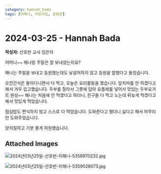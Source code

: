 ```yaml
---
category: hannah_bada
tags: [이해나, 어린이집, 알림장]
---
```


# 2024-03-25 - Hannah Bada

**작성자:** 산호반 교사 임은자  

어머니~~ 해나랑 주말은 잘 보내셨는지요?

해나는 주말을 보내고 등원했는데도 낯설어하지 않고 등원을 잘했다고 들었습니다.

오전간식은 돌아다니면서 다 먹고, 오늘은 요리활동을 했습니다.  앞치마를 안 하겠다고 해서 겨우 입고했습니다.  두부를 잘라서 그릇에 담아 요플레를 넣어서 맛있는 두부요거트 완성~~ 해나는 처음에 안 먹겠다고 하더니, 친구들 다 먹고 노는데 뒤늦게 먹겠다고 해서 맛있게 먹었습니다.

점심밥도 편식하지 않고 스스로 다 먹었습니다. 도와준다고 했더니 싫다고 해서 마무리만 도와주었습니다.

양치질하고 기분 좋게 하원했습니다.

## Attached Images
![2024년03년25일-산호반-이해나-5358970232.jpg](https://feghi.github.io/assets/img/bada_photo/2024년03년25일-산호반-이해나-5358970232.jpg)

![2024년03년25일-산호반-이해나-5359028073.jpg](https://feghi.github.io/assets/img/bada_photo/2024년03년25일-산호반-이해나-5359028073.jpg)

